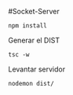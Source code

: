 #Socket-Server

```
npm install
```

Generar el DIST
```
tsc -w
```

Levantar servidor
```
nodemon dist/
```